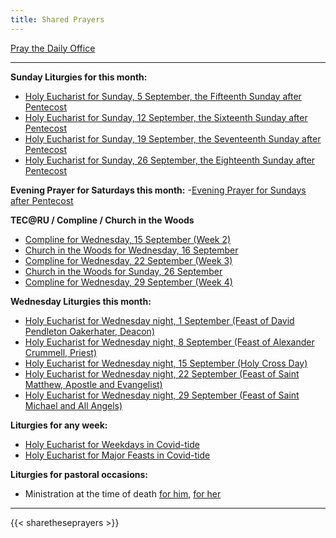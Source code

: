 ```yaml
---
title: Shared Prayers
---
```


[Pray the Daily Office](daily/)

-------------
**Sunday Liturgies for this month:**
- [Holy Eucharist for Sunday, 5 September, the Fifteenth Sunday after Pentecost](archive/2021/auto/proper18)
- [Holy Eucharist for Sunday, 12 September, the Sixteenth Sunday after Pentecost](archive/2021/auto/proper19)
- [Holy Eucharist for Sunday, 19 September, the Seventeenth Sunday after Pentecost](archive/2021/auto/proper20)
- [Holy Eucharist for Sunday, 26 September, the Eighteenth Sunday after Pentecost](archive/2021/auto/proper21)

**Evening Prayer for Saturdays this month:**
-[Evening Prayer for Sundays after Pentecost](daily/ep/ep-pentecost-sun/)

**TEC@RU / Compline / Church in the Woods**
- [Compline for Wednesday, 15 September (Week 2)](daily/compline/compline-wk2)
- [Church in the Woods for Wednesday, 16 September](archive/2021/churchinwoods20210916)
- [Compline for Wednesday, 22 September (Week 3)](daily/compline/compline-wk3)
- [Church in the Woods for Sunday, 26 September](archive/2021/churchinwoods20210926)
- [Compline for Wednesday, 29 September (Week 4)](daily/compline/compline-wk4)

**Wednesday Liturgies this month:**
- [Holy Eucharist for Wednesday night, 1 September (Feast of David Pendleton Oakerhater, Deacon)](archive/2021/he-covid-oakerhater)
- [Holy Eucharist for Wednesday night, 8 September (Feast of Alexander Crummell, Priest)](archive/2021/he-covid-alexandercrummell)
- [Holy Eucharist for Wednesday night, 15 September (Holy Cross Day)](archive/2021/auto/holycross)
- [Holy Eucharist for Wednesday night, 22 September (Feast of Saint Matthew, Apostle and Evangelist)](archive/2021/auto/stmatthew)
- [Holy Eucharist for Wednesday night, 29 September (Feast of Saint Michael and All Angels)](archive/2021/auto/stmichaelallangels)

**Liturgies for any week:**
- [Holy Eucharist for Weekdays in Covid-tide](archive/he-covid-weekday)
- [Holy Eucharist for Major Feasts in Covid-tide](archive/he-covid-feasts)

**Liturgies for pastoral occasions:**
- Ministration at the time of death [for him](archive/occasions/atdeath-m), [for her](archive/occasions/atdeath-f)
------------

{{< sharetheseprayers >}}
